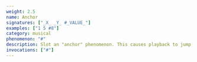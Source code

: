 ```yaml
---
weight: 2.5
name: Anchor
signatures: ["_X_ _Y_ #_VALUE_"]
examples: ["1 5 #8"]
category: musical
phenomenon: "#"
description: Slot an "anchor" phenomenon. This causes playback to jump to a specific slot in the track. If the slot is invalid then advance as if the slot was empty. [History.](https://en.wikipedia.org/wiki/HTML_element#Anchor)
invocations: ["#"]
---
```

